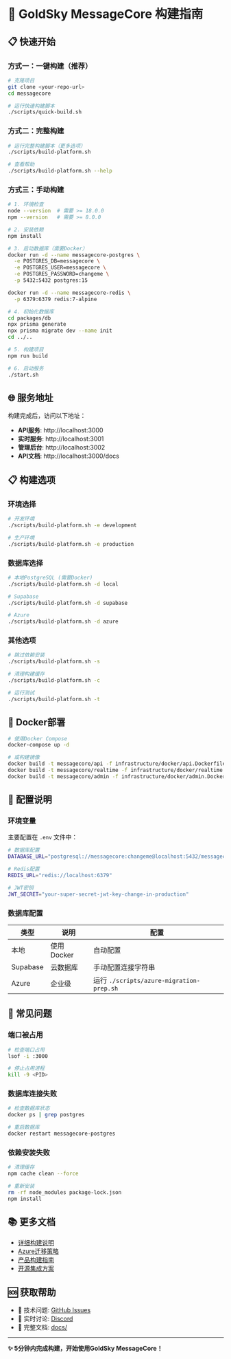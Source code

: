 # 🚀 GoldSky MessageCore 构建指南

## 📋 快速开始

### 方式一：一键构建（推荐）

```bash
# 克隆项目
git clone <your-repo-url>
cd messagecore

# 运行快速构建脚本
./scripts/quick-build.sh
```

### 方式二：完整构建

```bash
# 运行完整构建脚本（更多选项）
./scripts/build-platform.sh

# 查看帮助
./scripts/build-platform.sh --help
```

### 方式三：手动构建

```bash
# 1. 环境检查
node --version  # 需要 >= 18.0.0
npm --version   # 需要 >= 8.0.0

# 2. 安装依赖
npm install

# 3. 启动数据库（需要Docker）
docker run -d --name messagecore-postgres \
  -e POSTGRES_DB=messagecore \
  -e POSTGRES_USER=messagecore \
  -e POSTGRES_PASSWORD=changeme \
  -p 5432:5432 postgres:15

docker run -d --name messagecore-redis \
  -p 6379:6379 redis:7-alpine

# 4. 初始化数据库
cd packages/db
npx prisma generate
npx prisma migrate dev --name init
cd ../..

# 5. 构建项目
npm run build

# 6. 启动服务
./start.sh
```

## 🌐 服务地址

构建完成后，访问以下地址：

- **API服务**: http://localhost:3000
- **实时服务**: http://localhost:3001
- **管理后台**: http://localhost:3002
- **API文档**: http://localhost:3000/docs

## 📋 构建选项

### 环境选择

```bash
# 开发环境
./scripts/build-platform.sh -e development

# 生产环境
./scripts/build-platform.sh -e production
```

### 数据库选择

```bash
# 本地PostgreSQL (需要Docker)
./scripts/build-platform.sh -d local

# Supabase
./scripts/build-platform.sh -d supabase

# Azure
./scripts/build-platform.sh -d azure
```

### 其他选项

```bash
# 跳过依赖安装
./scripts/build-platform.sh -s

# 清理构建缓存
./scripts/build-platform.sh -c

# 运行测试
./scripts/build-platform.sh -t
```

## 🐳 Docker部署

```bash
# 使用Docker Compose
docker-compose up -d

# 或构建镜像
docker build -t messagecore/api -f infrastructure/docker/api.Dockerfile .
docker build -t messagecore/realtime -f infrastructure/docker/realtime.Dockerfile .
docker build -t messagecore/admin -f infrastructure/docker/admin.Dockerfile .
```

## 🔧 配置说明

### 环境变量

主要配置在 `.env` 文件中：

```bash
# 数据库配置
DATABASE_URL="postgresql://messagecore:changeme@localhost:5432/messagecore"

# Redis配置
REDIS_URL="redis://localhost:6379"

# JWT密钥
JWT_SECRET="your-super-secret-jwt-key-change-in-production"
```

### 数据库配置

| 类型 | 说明 | 配置 |
|------|------|------|
| 本地 | 使用Docker | 自动配置 |
| Supabase | 云数据库 | 手动配置连接字符串 |
| Azure | 企业级 | 运行 `./scripts/azure-migration-prep.sh` |

## 🐛 常见问题

### 端口被占用

```bash
# 检查端口占用
lsof -i :3000

# 停止占用进程
kill -9 <PID>
```

### 数据库连接失败

```bash
# 检查数据库状态
docker ps | grep postgres

# 重启数据库
docker restart messagecore-postgres
```

### 依赖安装失败

```bash
# 清理缓存
npm cache clean --force

# 重新安装
rm -rf node_modules package-lock.json
npm install
```

## 📚 更多文档

- [详细构建说明](docs/build-instructions.md)
- [Azure迁移策略](docs/azure_migration_strategy.md)
- [产品构建指南](docs/messagecore_build_guide.md)
- [开源集成方案](docs/messagecore_opensource_integration.md)

## 🆘 获取帮助

- 📧 技术问题: [GitHub Issues](https://github.com/goldsky/messagecore)
- 💬 实时讨论: [Discord](https://discord.gg/goldsky)
- 📖 完整文档: [docs/](./docs/)

---

**✨ 5分钟内完成构建，开始使用GoldSky MessageCore！** 
